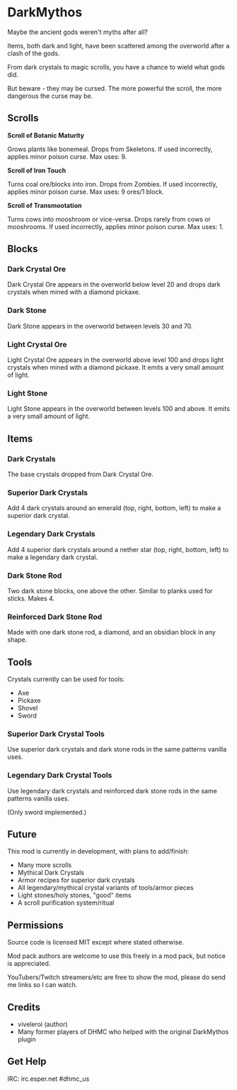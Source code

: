 # DarkMythos

Maybe the ancient gods weren't myths after all?

Items, both dark and light, have been scattered among the overworld after a clash of the gods.

From dark crystals to magic scrolls, you have a chance to wield what gods did.

But beware - they may be cursed. The more powerful the scroll, the more dangerous the curse may be.

## Scrolls

**Scroll of Botanic Maturity**

Grows plants like bonemeal. Drops from Skeletons. If used incorrectly, applies minor poison curse. Max uses: 9.

**Scroll of Iron Touch**

Turns coal ore/blocks into iron. Drops from Zombies. If used incorrectly, applies minor poison curse. Max uses: 9 ores/1 block.

**Scroll of Transmootation**

Turns cows into mooshroom or vice-versa. Drops rarely from cows or mooshrooms. If used incorrectly, applies minor poison curse. Max uses: 1.

## Blocks

### Dark Crystal Ore

Dark Crystal Ore appears in the overworld below level 20 and drops dark crystals when mined with a diamond pickaxe.

### Dark Stone

Dark Stone appears in the overworld between levels 30 and 70.

### Light Crystal Ore

Light Crystal Ore appears in the overworld above level 100 and drops light crystals when mined with a diamond pickaxe. It emits a very small amount of light.

### Light Stone

Light Stone appears in the overworld between levels 100 and above. It emits a very small amount of light.

## Items

### Dark Crystals

The base crystals dropped from Dark Crystal Ore.

### Superior Dark Crystals

Add 4 dark crystals around an emerald (top, right, bottom, left) to make a superior dark crystal.

### Legendary Dark Crystals

Add 4 superior dark crystals around a nether star (top, right, bottom, left) to make a legendary dark crystal.

### Dark Stone Rod

Two dark stone blocks, one above the other. Similar to planks used for sticks. Makes 4.

### Reinforced Dark Stone Rod

Made with one dark stone rod, a diamond, and an obsidian block in any shape.

## Tools

Crystals currently can be used for tools:

- Axe
- Pickaxe
- Shovel
- Sword

### Superior Dark Crystal Tools

Use superior dark crystals and dark stone rods in the same patterns vanilla uses.

### Legendary Dark Crystal Tools

Use legendary dark crystals and reinforced dark stone rods in the same patterns vanilla uses.

(Only sword implemented.)

## Future

This mod is currently in development, with plans to add/finish:

- Many more scrolls
- Mythical Dark Crystals
- Armor recipes for superior dark crystals
- All legendary/mythical crystal variants of tools/armor pieces
- Light stones/holy stones, "good" items
- A scroll purification system/ritual

## Permissions

Source code is licensed MIT except where stated otherwise.

Mod pack authors are welcome to use this freely in a mod pack, but notice is appreciated.

YouTubers/Twitch streamers/etc are free to show the mod, please do send me links so I can watch.

## Credits

- viveleroi (author)
- Many former players of DHMC who helped with the original DarkMythos plugin

## Get Help

IRC: irc.esper.net #dhmc_us
